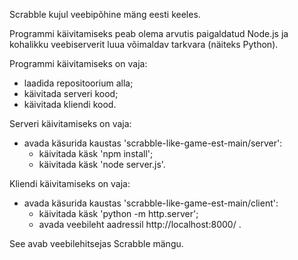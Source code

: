 Scrabble kujul veebipõhine mäng eesti keeles.

Programmi käivitamiseks peab olema arvutis paigaldatud Node.js ja kohalikku veebiserverit luua võimaldav tarkvara (näiteks Python).

Programmi käivitamiseks on vaja:
- laadida repositoorium alla;
- käivitada serveri kood;
- käivitada kliendi kood.

Serveri käivitamiseks on vaja:
- avada käsurida kaustas 'scrabble-like-game-est-main/server':
  - käivitada käsk 'npm install';
  - käivitada käsk 'node server.js'.

Kliendi käivitamiseks on vaja:
- avada käsurida kaustas 'scrabble-like-game-est-main/client':
  - käivitada käsk 'python -m http.server';
  - avada veebileht aadressil http://localhost:8000/ .

See avab veebilehitsejas Scrabble mängu.
